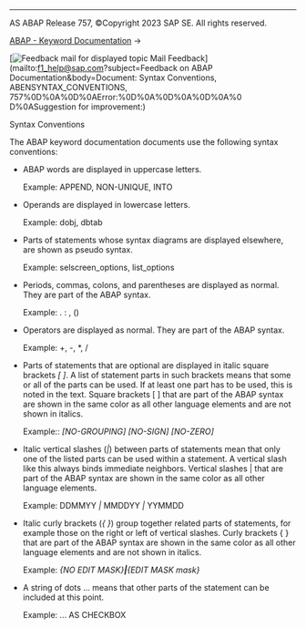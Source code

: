   

* * *

AS ABAP Release 757, ©Copyright 2023 SAP SE. All rights reserved.

[ABAP - Keyword Documentation](javascript:call_link\('abenabap.htm'\)) → 

 [![](Mail.gif?object=Mail.gif&sap-language=EN "Feedback mail for displayed topic") Mail Feedback](mailto:f1_help@sap.com?subject=Feedback on ABAP Documentation&body=Document: Syntax Conventions, ABENSYNTAX_CONVENTIONS, 757%0D%0A%0D%0AError:%0D%0A%0D%0A%0D%0A%0
D%0ASuggestion for improvement:)

Syntax Conventions

The ABAP keyword documentation documents use the following syntax conventions:

-   ABAP words are displayed in uppercase letters.
    
    Example:
    APPEND, NON-UNIQUE, INTO
    
-   Operands are displayed in lowercase letters.
    
    Example:
    dobj, dbtab
    
-   Parts of statements whose syntax diagrams are displayed elsewhere, are shown as pseudo syntax.
    
    Example:
    selscreen\_options, list\_options
    
-   Periods, commas, colons, and parentheses are displayed as normal. They are part of the ABAP syntax.
    
    Example:
    . : , ()
    
-   Operators are displayed as normal. They are part of the ABAP syntax.
    
    Example:
    +, -, \*, /
    
-   Parts of statements that are optional are displayed in italic square brackets *\[* *\]*. A list of statement parts in such brackets means that some or all of the parts can be used. If at least one part has to be used, this is noted in the text. Square brackets \[ \] that are part of the ABAP syntax are shown in the same color as all other language elements and are not shown in italics.
    
    Example::
    *\[*NO-GROUPING*\]* *\[*NO-SIGN*\]* *\[*NO-ZERO*\]*
    
-   Italic vertical slashes (*|*) between parts of statements mean that only one of the listed parts can be used within a statement. A vertical slash like this always binds immediate neighbors. Vertical slashes | that are part of the ABAP syntax are shown in the same color as all other language elements.
    
    Example:
    DDMMYY *|* MMDDYY *|* YYMMDD
    
-   Italic curly brackets (*{* *}*) group together related parts of statements, for example those on the right or left of vertical slashes. Curly brackets { } that are part of the ABAP syntax are shown in the same color as all other language elements and are not shown in italics.
    
    Example:
    *{*NO EDIT MASK*}**|**{*EDIT MASK mask*}*
    
-   A string of dots ... means that other parts of the statement can be included at this point.
    
    Example:
    ... AS CHECKBOX
